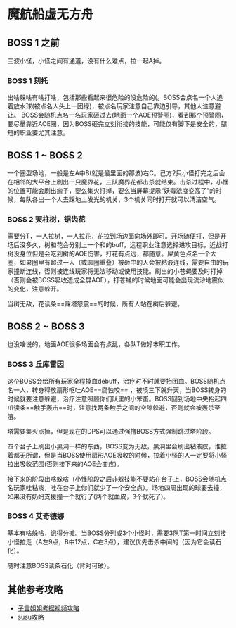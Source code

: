 # 魔航船虚无方舟

## BOSS 1 之前 

三波小怪，小怪之间有通道，没有什么难点，拉一起A掉。

### BOSS 1 刻托

出啥躲啥有啥打啥，包括那些看起来很危险的没危险的(。BOSS会点名一个人追着放水球(被点名人头上一团绿)，被点名玩家注意自己靠边引导，其他人注意避让。
BOSS会随机点名一名玩家砸过去(地面一个AOE预警圈)，看到那个预警圈，<Role name="tank" /><Role name="healer" /><Role name="dps" />要尽量靠近AOE圈，因为BOSS砸完立刻衔接的技能，可能仅有脚下是安全的，腿短的职业要尤其注意。

## BOSS 1 ~ BOSS 2

一个圈型场地，一般是左A中B(就是最里面的那波)右C。己方2只小怪打完之后会在相邻的大平台上刷出一只魔界花，三队魔界花都击杀就结束。击杀过程中，小怪的位置可能会刷出瘤子，要么集火打掉，要么当屏幕提示“妖毒浓度变高了”的时候，每队各出一个人去踩地上发光的机关，3个机关同时打开就可以清洁空气。

### BOSS 2 天柱树，锯齿花

需要分T，<Role name="tank" />一人拉树，一人拉花，花拉到场边面向场外即可。开场随便打，但是开场后没多久，树和花会分别上一个<Status :id="941" name="远程物理攻击无效化" />和<Status :id="942" name="魔法攻击无效化" />的buff，远程职业注意选择进攻目标，近战打树没身位但是会吃到树的AOE伤害，打花有点远，都随意。屎黄色点名一个大圈，如果圈里有超过一人（或圆圈重叠）被砸中的人会被粘液连线，需要自由的玩家撞断连线，否则被连线玩家将无法移动或使用技能。刷出的小苍蝇要及时打掉（否则会被BOSS吸收造成全屏AOE），打苍蝇的时候地面可能会出现流沙地震似的变化，注意躲开。

当树无敌，花读条==踩塔怒震==的时候，<Role name="tank" /><Role name="healer" /><Role name="dps" />所有人站在树后躲避。

## BOSS 2 ~ BOSS 3

也没啥说的，地面AOE很多场面会有点乱，各队<Role name="tank" />T做好本职工作。

### BOSS 3 丘库雷因

这个BOSS会给所有玩家全程掉血debuff，<Role name="healer" />治疗时不时就要抬团血。BOSS随机点名一人，转身释放扇形呕吐AOE==腐蚀咬== ，被喷三下就升天，当BOSS转身的时候就要注意躲避，<Role name="healer" />治疗注意照顾你们队里的小笨蛋。BOSS回到场地中央抬起四爪读条==触手轰击==时，<Role name="tank" /><Role name="healer" /><Role name="dps" />注意找两条触手之间的空隙躲避，否则就会被轰杀至渣。

塔需要集火点掉，但是现在的DPS可以通过强撸BOSS方式强制跳过塔阶段。

四个台子上刷出小黑洞一样的东西，BOSS变为无敌，黑洞里会刷出粘液胶，谁拉着都无所谓，但是当BOSS使用扇形AOE吸收的时候，拉着小怪的人一定要将小怪拉出吸收范围(否则接下来的AOE会变疼)。

接下来的阶段出啥躲啥（小怪阶段之后非躲技能不要站在台子上，BOSS会随机点名玩家吐粘痰，吐在台子上你们就少了一个安全点）。场地四周出现的球要去撞，如果没有奶妈支援撞一个就行了(两个就血皮，3个就死了)。

### BOSS 4 艾奇德娜

基本有啥躲啥，记得分摊。当BOSS分列成3个小怪时，需要<Role name="tank" />3队T第一时间立刻接小怪拉走（A左9点，B中12点，C右3点），建议优先击杀中间的（因为它会读石化）。

随时注意BOSS读条石化（背对可破）。

## 其他参考攻略

* [子言姐姐考据视频攻略](https://www.bilibili.com/video/av18371434)
* [susu攻略](https://www.ffxiv.cn/detail/article/92)